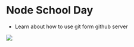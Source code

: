 <h1> Node School Day </h1>

* Learn about how to use git form github server

<img src="http://jamespaulmuir.com/heweb14/nodejs-in-higher-education/images/nodeschool.png" >
